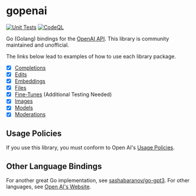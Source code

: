# gopenai

[![Unit Tests](https://github.com/TannerKvarfordt/gopenai/actions/workflows/unit-tests.yml/badge.svg?branch=main)](https://github.com/TannerKvarfordt/gopenai/actions/workflows/unit-tests.yml)
[![CodeQL](https://github.com/TannerKvarfordt/gopenai/actions/workflows/codeql.yml/badge.svg?branch=main)](https://github.com/TannerKvarfordt/gopenai/actions/workflows/codeql.yml)

Go (Golang) bindings for the [OpenAI API](https://beta.openai.com/docs/api-reference/introduction). This library is community maintained and unofficial.

The links below lead to examples of how to use each library package.

- [x] [Completions](./completions/README.md)
- [x] [Edits](./edits/README.md)
- [x] [Embeddings](./embeddings/README.md)
- [x] [Files](./files/README.md)
- [x] [Fine-Tunes](./finetunes/README.md) (Additional Testing Needed)
- [x] [Images](./images/README.md)
- [x] [Models](./models/README.md)
- [x] [Moderations](./moderations/README.md)

## Usage Policies

If you use this library, you must conform to Open AI's [Usage Policies](https://beta.openai.com/docs/usage-policies).

## Other Language Bindings

For another great Go implementation, see [sashabaranov/go-gpt3](https://github.com/sashabaranov/go-gpt3).
For other languages, see [Open AI's Website](https://beta.openai.com/docs/libraries/libraries).
